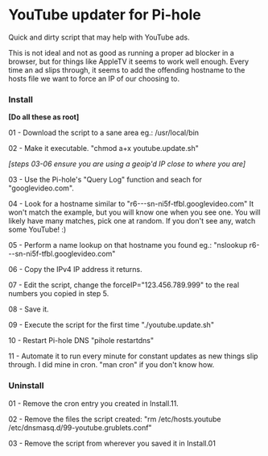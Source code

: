 # YouTube updater for Pi-hole

Quick and dirty script that may help with YouTube ads.

This is not ideal and not as good as running a proper ad blocker in a
browser, but for things like AppleTV it seems to work well enough. Every
time an ad slips through, it seems to add the offending hostname to the
hosts file we want to force an IP of our choosing to.

### Install

**[Do all these as root]**

01 - Download the script to a sane area eg.: /usr/local/bin

02 - Make it executable. "chmod a+x youtube.update.sh"

*[steps 03-06 ensure you are using a geoip'd IP close to where you are]*

03 - Use the Pi-hole's "Query Log" function and seach for "googlevideo.com".

04 - Look for a hostname similar to "r6---sn-ni5f-tfbl.googlevideo.com"
     It won't match the example, but you will know one when you see one.
     You will likely have many matches, pick one at random.
     If you don't see any, watch some YouTube! :)

05 - Perform a name lookup on that hostname you found
     eg.: "nslookup r6---sn-ni5f-tfbl.googlevideo.com"

06 - Copy the IPv4 IP address it returns. 

07 - Edit the script, change the forceIP="123.456.789.999" to the real
     numbers you copied in step 5.

08 - Save it.

09 - Execute the script for the first time "./youtube.update.sh"

10 - Restart Pi-hole DNS "pihole restartdns"

11 - Automate it to run every minute for constant updates as new things slip
     through. I did mine in cron. "man cron" if you don't know how.


### Uninstall

01 - Remove the cron entry you created in Install.11.

02 - Remove the files the script created:
     "rm /etc/hosts.youtube /etc/dnsmasq.d/99-youtube.grublets.conf"

03 - Remove the script from wherever you saved it in Install.01


